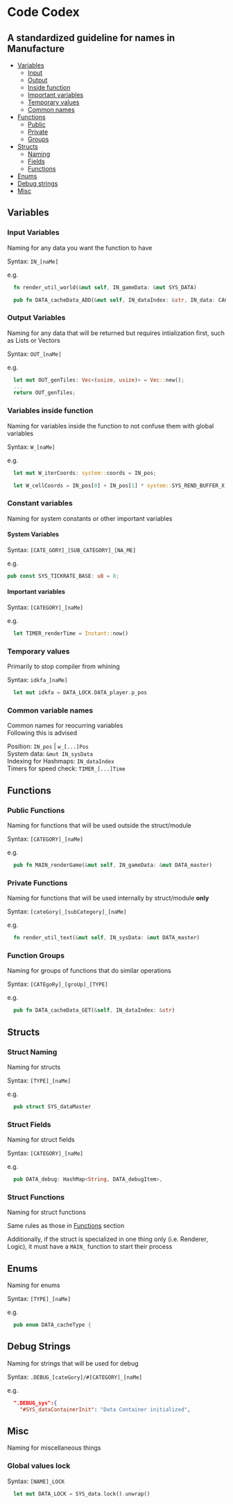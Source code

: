 # Code Codex

## A standardized guideline for names in Manufacture

- [Variables](#variables)
  - [Input](#input-variables)
  - [Output](#output-variables)
  - [Inside function](#variables-inside-function)
  - [Important variables](#constant-variables)
  - [Temporary values](#temporary-values)
  - [Common names](#common-variable-names)
- [Functions](#functions)
  - [Public](#public-functions)
  - [Private](#private-functions)
  - [Groups](#function-groups)
- [Structs](#structs)
  - [Naming](#struct-naming)
  - [Fields](#struct-fields)
  - [Functions](#struct-functions)
- [Enums](#enums)
- [Debug strings](#debug-strings)
- [Misc](#misc)

## Variables

### Input Variables

Naming for any data you want the function to have

Syntax: `IN_[naMe]`

e.g.

```rust
  fn render_util_world(&mut self, IN_gameData: &mut SYS_DATA)  
```

```rust
  pub fn DATA_cacheData_ADD(&mut self, IN_dataIndex: &str, IN_data: CACHE_TYPE)
```

### Output Variables

Naming for any data that will be returned but requires intialization first, such as Lists or Vectors

Syntax: `OUT_[naMe]`

e.g.

```rust
  let mut OUT_genTiles: Vec<(usize, usize)> = Vec::new();  
  ...  
  return OUT_genTiles;
```

### Variables inside function

Naming for variables inside the function to not confuse them with global variables

Syntax: `W_[naMe]`

e.g.

```rust
  let mut W_iterCoords: system::coords = IN_pos;
```

```rust
  let W_cellCoords = IN_pos[0] + IN_pos[1] * system::SYS_REND_BUFFER_X;
```

### Constant variables

Naming for system constants or other important variables

#### System Variables

Syntax: `[CATE_GORY]_[SUB_CATEGORY]_[NA_ME]`

e.g.

```rust
pub const SYS_TICKRATE_BASE: u8 = 8;
```

#### Important variables

Syntax: `[CATEGORY]_[naMe]`

e.g.

```rust
  let TIMER_renderTime = Instant::now()
```

### Temporary values

Primarily to stop compiler from whining

Syntax: `idkfa_[naMe]`

```rust
  let mut idkfa = DATA_LOCK.DATA_player.p_pos
```

### Common variable names

Common names for reocurring variables  
Following this is advised

Position: `IN_pos` | `w_[...]Pos`  
System data: `&mut IN_sysData`  
Indexing for Hashmaps: `IN_dataIndex`  
Timers for speed check: `TIMER_[...]Time`

## Functions

### Public Functions

Naming for functions that will be used outside the struct/module

Syntax: `[CATEGORY]_[naMe]`

e.g.

```rust
  pub fn MAIN_renderGame(&mut self, IN_gameData: &mut DATA_master)
```

### Private Functions

Naming for functions that will be used internally by struct/module **only**

Syntax: `[cateGory]_[subCategory]_[naMe]`  

e.g.

```rust
  fn render_util_text(&mut self, IN_sysData: &mut DATA_master)
```

### Function Groups

Naming for groups of functions that do similar operations

Syntax: `[CATEgoRy]_[groUp]_[TYPE]`

e.g.

```rust
  pub fn DATA_cacheData_GET(&self, IN_dataIndex: &str)
```

## Structs

### Struct Naming

Naming for structs

Syntax: `[TYPE]_[naMe]`

e.g.

```rust
  pub struct SYS_dataMaster
```

### Struct Fields

Naming for struct fields

Syntax: `[CATEGORY]_[naMe]`

e.g.

```rust
  pub DATA_debug: HashMap<String, DATA_debugItem>,
```

### Struct Functions

Naming for struct functions

Same rules as those in [Functions](#functions) section

Additionally, if the struct is specialized in one thing only (i.e. Renderer, Logic), it must have a `MAIN_` function to start their process

## Enums

Naming for enums

Syntax: `[TYPE]_[naMe]`

e.g.

```rust
  pub enum DATA_cacheType {
```

## Debug Strings

Naming for strings that will be used for debug

Syntax: `.DEBUG_[cateGory]/#[CATEGORY]_[naMe]`

e.g.

```json
  ".DEBUG_sys":{
    "#SYS_dataContainerInit": "Data Container initialized",
```

## Misc

Naming for miscellaneous things

### Global values lock

Syntax: `[NAME]_LOCK`

```rust
  let mut DATA_LOCK = SYS_data.lock().unwrap()
```
